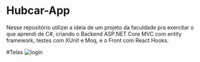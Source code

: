 # Hubcar-App
Nesse repositório utilizei a ideia de um projeto da faculdade pra exercitar o que aprendi de C#, criando o Backend ASP.NET Core MVC com entity framework, testes com XUnit e Moq, e o Front com React Hooks.

#Telas
![login](https://user-images.githubusercontent.com/54295195/91094550-56119400-e631-11ea-8a5b-6c6d19671ced.png)
